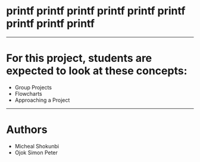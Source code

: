 # printf     printf     printf     printf     printf     printf     printf     printf     printf

<hr>

# For this project, students are expected to look at these concepts:

* Group Projects
* Flowcharts
* Approaching a Project

<hr>

# Authors

* Micheal Shokunbi
* Ojok Simon Peter
